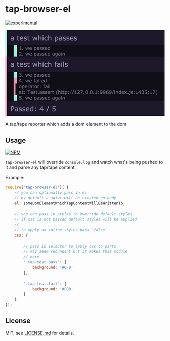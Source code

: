 # tap-browser-el

[![experimental](http://badges.github.io/stability-badges/dist/experimental.svg)](http://github.com/badges/stability-badges)

![tap-brower-el default stypes](images/defaultStyles.jpg)

A tap/tape reporter which adds a dom element to the dom

## Usage

[![NPM](https://nodei.co/npm/tap-browser-el.png)](https://www.npmjs.com/package/tap-browser-el)

`tap-browser-el` will override `console.log` and watch what's being pushed to it and parse any tap/tape content.

Example:
```javascript
require('tap-browser-el')( {
    // you can optionally pass in el
    // by default a <div> will be created on body
    el: someDomElementWhichTapContentWillBeWrittenTo,

    // you can pass in styles to override default styles
    // if css is not passed default styles will be applied
    // 
    // to apply no inline styles pass `false`
    css: {

        // pass in selector to apply css to parts
        // may seem redundant but it makes this module
        // more 
        '.tap-test.pass': {
            background: '#0F0'
        },

        '.tap-test.fail': {
            background: '#F00'
        }
    }
});
```

## License

MIT, see [LICENSE.md](http://github.com/Jam3/tap-browser-el/blob/master/LICENSE.md) for details.
